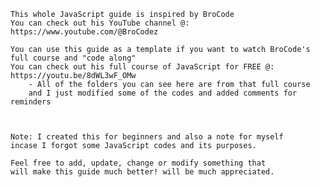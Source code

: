 
    This whole JavaScript guide is inspired by BroCode
    You can check out his YouTube channel @: https://www.youtube.com/@BroCodez

    You can use this guide as a template if you want to watch BroCode's full course and "code along"
    You can check out his full course of JavaScript for FREE @: https://youtu.be/8dWL3wF_OMw
        - All of the folders you can see here are from that full course 
        and I just modified some of the codes and added comments for reminders



    Note: I created this for beginners and also a note for myself 
    incase I forgot some JavaScript codes and its purposes.

    Feel free to add, update, change or modify something that 
    will make this guide much better! will be much appreciated.